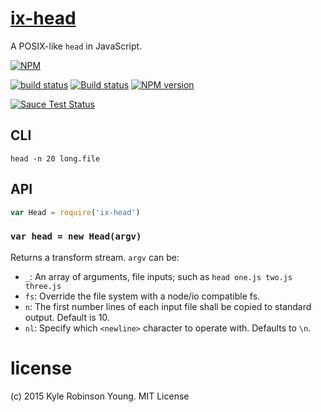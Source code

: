 # [ix-head](http://pubs.opengroup.org/onlinepubs/9699919799/utilities/head.html)

A POSIX-like `head` in JavaScript.

[![NPM](https://nodei.co/npm/ix-head.png?downloads=true&downloadRank=true&stars=true)](https://nodei.co/npm/ix-head/)

[![build status](https://secure.travis-ci.org/shama/ix-head.svg)](https://travis-ci.org/shama/ix-head)
[![Build status](https://ci.appveyor.com/api/projects/status/ftvfujhco040w240)](https://ci.appveyor.com/project/shama/ix-head)
[![NPM version](https://badge.fury.io/js/ix-head.svg)](https://badge.fury.io/js/ix-head)

<!-- [![browser support][https://ci.testling.com/shama/ix-head.png]][https://ci.testling.com/shama/ix-head] -->
[![Sauce Test Status](https://saucelabs.com/browser-matrix/shama.svg)](https://saucelabs.com/u/shama)

## CLI

```shell
head -n 20 long.file
```

## API

```js
var Head = require('ix-head')
```

### `var head = new Head(argv)`
Returns a transform stream. `argv` can be:

* `_`: An array of arguments, file inputs; such as `head one.js two.js three.js`
* `fs`: Override the file system with a node/io compatible fs.
* `n`: The first number lines of each input file shall be copied to standard output. Default is 10.
* `nl`: Specify which `<newline>` character to operate with. Defaults to `\n`.

# license
(c) 2015 Kyle Robinson Young. MIT License

